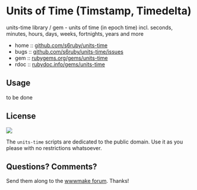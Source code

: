 # Units of Time (Timstamp, Timedelta)


units-time library / gem - units of time (in epoch time) incl. seconds, minutes, hours, days, weeks, fortnights, years and more

* home  :: [github.com/s6ruby/units-time](https://github.com/s6ruby/units-time)
* bugs  :: [github.com/s6ruby/units-time/issues](https://github.com/s6ruby/units-time/issues)
* gem   :: [rubygems.org/gems/units-time](https://rubygems.org/gems/units-time)
* rdoc  :: [rubydoc.info/gems/units-time](http://rubydoc.info/gems/units-time)


## Usage

to be done


## License

![](https://publicdomainworks.github.io/buttons/zero88x31.png)

The `units-time` scripts are dedicated to the public domain.
Use it as you please with no restrictions whatsoever.


## Questions? Comments?

Send them along to the [wwwmake forum](http://groups.google.com/group/wwwmake).
Thanks!
